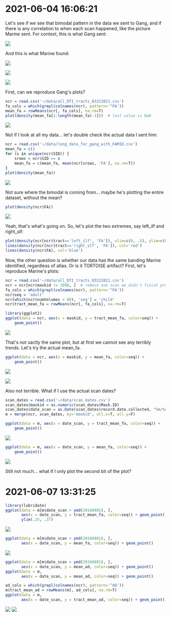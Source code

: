 # 2021-06-04 16:06:21

Let's see if we see that bimodal pattern in the data we sent to Gang, and if
there is any correlation to when each scan happened, like the picture Marine
sent. For context, this is what Gang sent:

![](images/2021-06-04-16-08-46.png)

And this is what Marine found:

![](images/2021-06-04-16-09-18.png)

![](images/2021-06-04-16-09-37.png)

![](images/2021-06-04-16-10-02.png)

First, can we reproduce Gang's plots?

```r
ncr = read.csv('~/data/all_DTI_tracts_03222021.csv')
fa_cols = which(grepl(colnames(ncr), pattern='^FA'))
mean_fa = rowMeans(ncr[, fa_cols], na.rm=T)
plot(density(mean_fa[1:length(mean_fa)-1]))  # last value is NaN
```

![](images/2021-06-04-16-18-45.png)

Not if I look at all my data... let's double check the actual data I sent him:

```r
ncr = read.csv('~/data/long_data_for_gang_with_FAMID.csv')
mean_fa = c()
for (s in unique(ncr$SID)) {
    srows = ncr$SID == s
    mean_fa = c(mean_fa, mean(ncr[srows, 'FA'], na.rm=T))
}
plot(density(mean_fa)) 
```

![](images/2021-06-04-16-22-58.png)

Not sure where the bimodal is coming from... maybe he's plotting the entire
dataset, without the mean?

```r
plot(density(ncr$FA))
```

![](images/2021-06-04-16-24-56.png)

Yeah, that's what's going on. So, let's plot the two extremes, say left_ilf and
right_slf:

```r
plot(density(ncr[ncr$tract=='left_ilf', 'FA']), xlim=c(0, .5), ylim=c(0, 16))
lines(density(ncr[ncr$tract=='right_slf', 'FA']), col='red')
lines(density(ncr$FA), col='blue')
```

Now, the other question is whether our data has the same banding Marine
identified, regardless of atlas. Or is it TORTOISE artifact? First, let's
reproduce Marine's plots:

```r
ncr = read.csv('~/data/all_DTI_tracts_03222021.csv')
ncr = ncr[ncr$maskid != 1090, ]  # remove one scan we didn't finish processing
fa_cols = which(grepl(colnames(ncr), pattern='^FA'))
ncr$seq = 'adult'
ncr[which(ncr$numVolumes < 80), 'seq'] = 'child'
ncr$tract_mean_fa = rowMeans(ncr[, fa_cols], na.rm=T)

library(ggplot2)
ggplot(data = ncr, aes(x = maskid, y = tract_mean_fa, color=seq)) +
    geom_point()
```

![](images/2021-06-04-16-58-12.png)

That's not xactly the same plot, but at first we cannot see any terribly trends.
Let's try the actual mean_fa.

```r
ggplot(data = ncr, aes(x = maskid, y = mean_fa, color=seq)) +
    geom_point()
```

![](images/2021-06-04-16-59-26.png)

![](images/2021-06-04-17-00-29.png)

Also not terrible. What if I use the actual scan dates?

```r
scan_dates = read.csv('~/data/scan_dates.csv')
scan_dates$maskid = as.numeric(scan_dates$Mask.ID)
scan_dates$date_scan = as.Date(scan_dates$record.date.collected, "%m/%d/%Y")
m = merge(ncr, scan_dates, by='maskid', all.x=T, all.y=F)

ggplot(data = m, aes(x = date_scan, y = tract_mean_fa, color=seq)) +
    geom_point()
```

![](images/2021-06-04-17-09-08.png)

```r
ggplot(data = m, aes(x = date_scan, y = mean_fa, color=seq)) +
    geom_point()
```

![](images/2021-06-04-17-09-45.png)

Still not much... what if I only plot the second bit of the plot?

# 2021-06-07 13:31:25

```r
library(lubridate)
ggplot(data = m[m$date_scan > ymd(20160801), ],
       aes(x = date_scan, y = tract_mean_fa, color=seq)) + geom_point() +
       ylim(.25, .37)
```

![](images/2021-06-07-13-33-51.png)

```r
ggplot(data = m[m$date_scan > ymd(20160801), ],
       aes(x = date_scan, y = mean_fa, color=seq)) + geom_point()
```

![](images/2021-06-07-13-34-53.png)

```r
ggplot(data = m[m$date_scan > ymd(20160801), ],
       aes(x = date_scan, y = mean_ad, color=seq)) + geom_point()
ggplot(data = m,
       aes(x = date_scan, y = mean_ad, color=seq)) + geom_point()

ad_cols = which(grepl(colnames(ncr), pattern='^AD'))
m$tract_mean_ad = rowMeans(m[, ad_cols], na.rm=T)
ggplot(data = m,
       aes(x = date_scan, y = tract_mean_ad, color=seq)) + geom_point()

```

![](images/2021-06-07-13-39-52.png)
![](images/2021-06-07-13-41-55.png)